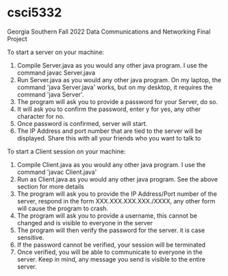 # csci5332
Georgia Southern Fall 2022 Data Communications and Networking Final Project

To start a server on your machine:
1. Compile Server.java as you would any other java program. I use the command javac Server.java
2. Run Server.java as you would any other java program. On my laptop, the command 'java Server.java' works, but on my desktop, it requires the command 'java Server'.
3. The program will ask you to provide a password for your Server, do so.
4. It will ask you to confirm the password, enter y for yes, any other character for no.
5. Once password is confirmed, server will start.
6. The IP Address and port number that are tied to the server will be displayed. Share this with all your friends who you want to talk to

To start a Client session on your machine:
1. Compile Client.java as you would any other java program. I use the command 'javac Client.java'
2. Run as Client.java as you would any other java program. See the above section for more details
3. The program will ask you to provide the IP Address/Port number of the server, respond in the form XXX.XXX.XXX.XXX./XXXX, any other form will cause the program to crash.
4. The program will ask you to provide a username, this cannot be changed and is visible to everyone in the server 
5. The program will then verify the password for the server. it is case sensitive.
6. If the password cannot be verified, your session will be terminated
7. Once verified, you will be able to communicate to everyone in the server. Keep in mind, any message you send is visible to the entire server. 


